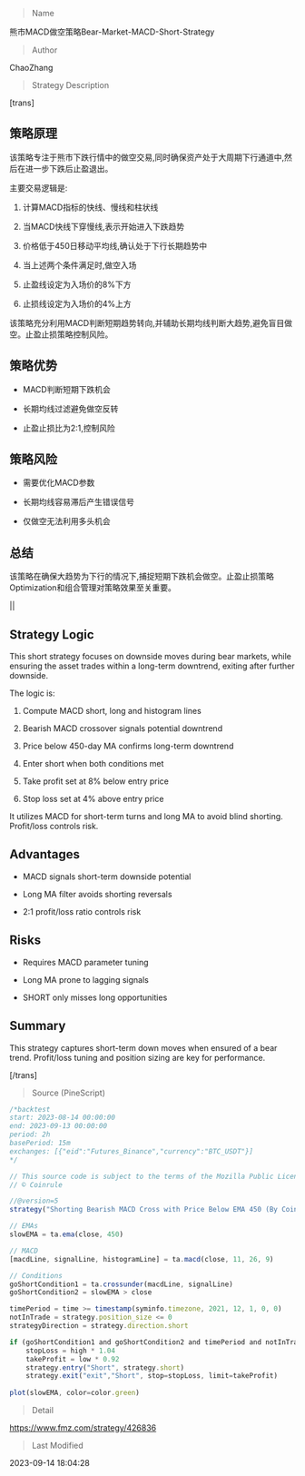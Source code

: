 
> Name

熊市MACD做空策略Bear-Market-MACD-Short-Strategy

> Author

ChaoZhang

> Strategy Description


[trans]

## 策略原理

该策略专注于熊市下跌行情中的做空交易,同时确保资产处于大周期下行通道中,然后在进一步下跌后止盈退出。

主要交易逻辑是:

1. 计算MACD指标的快线、慢线和柱状线

2. 当MACD快线下穿慢线,表示开始进入下跌趋势

3. 价格低于450日移动平均线,确认处于下行长期趋势中 

4. 当上述两个条件满足时,做空入场

5. 止盈线设定为入场价的8%下方

6. 止损线设定为入场价的4%上方

该策略充分利用MACD判断短期趋势转向,并辅助长期均线判断大趋势,避免盲目做空。止盈止损策略控制风险。

## 策略优势

- MACD判断短期下跌机会 

- 长期均线过滤避免做空反转

- 止盈止损比为2:1,控制风险

## 策略风险

- 需要优化MACD参数

- 长期均线容易滞后产生错误信号

- 仅做空无法利用多头机会

## 总结

该策略在确保大趋势为下行的情况下,捕捉短期下跌机会做空。止盈止损策略 Optimization和组合管理对策略效果至关重要。


||


## Strategy Logic

This short strategy focuses on downside moves during bear markets, while ensuring the asset trades within a long-term downtrend, exiting after further downside. 

The logic is:

1. Compute MACD short, long and histogram lines

2. Bearish MACD crossover signals potential downtrend

3. Price below 450-day MA confirms long-term downtrend

4. Enter short when both conditions met 

5. Take profit set at 8% below entry price 

6. Stop loss set at 4% above entry price

It utilizes MACD for short-term turns and long MA to avoid blind shorting. Profit/loss controls risk.

## Advantages

- MACD signals short-term downside potential

- Long MA filter avoids shorting reversals 

- 2:1 profit/loss ratio controls risk

## Risks

- Requires MACD parameter tuning

- Long MA prone to lagging signals

- SHORT only misses long opportunities 

## Summary

This strategy captures short-term down moves when ensured of a bear trend. Profit/loss tuning and position sizing are key for performance.

[/trans]



> Source (PineScript)

``` javascript
/*backtest
start: 2023-08-14 00:00:00
end: 2023-09-13 00:00:00
period: 2h
basePeriod: 15m
exchanges: [{"eid":"Futures_Binance","currency":"BTC_USDT"}]
*/

// This source code is subject to the terms of the Mozilla Public License 2.0 at https://mozilla.org/MPL/2.0/
// © Coinrule

//@version=5
strategy("Shorting Bearish MACD Cross with Price Below EMA 450 (By Coinrule)", overlay=true, initial_capital = 10000, default_qty_value = 30, default_qty_type = strategy.percent_of_equity, commission_type=strategy.commission.percent, commission_value=0.1)

// EMAs 
slowEMA = ta.ema(close, 450)

// MACD
[macdLine, signalLine, histogramLine] = ta.macd(close, 11, 26, 9)

// Conditions
goShortCondition1 = ta.crossunder(macdLine, signalLine)
goShortCondition2 = slowEMA > close

timePeriod = time >= timestamp(syminfo.timezone, 2021, 12, 1, 0, 0)
notInTrade = strategy.position_size <= 0
strategyDirection = strategy.direction.short

if (goShortCondition1 and goShortCondition2 and timePeriod and notInTrade)
    stopLoss = high * 1.04
    takeProfit = low * 0.92
    strategy.entry("Short", strategy.short)
    strategy.exit("exit","Short", stop=stopLoss, limit=takeProfit)
    
plot(slowEMA, color=color.green)

```

> Detail

https://www.fmz.com/strategy/426836

> Last Modified

2023-09-14 18:04:28
